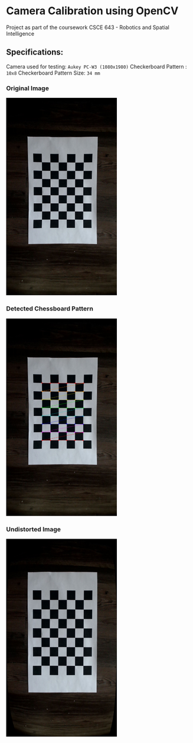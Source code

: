 # Camera Calibration using OpenCV

Project as part of the coursework CSCE 643 - Robotics and Spatial Intelligence

## Specifications:

Camera used for testing: `Aukey PC-W3 (1080x1980)`
Checkerboard Pattern : `10x8`
Checkerboard Pattern Size: `34 mm`

### Original Image

<img src="https://github.com/nykabhishek/camera-calibration/blob/main/outputs/original.png" width="300" title="Original Image" >

### Detected Chessboard Pattern

<img src="https://github.com/nykabhishek/camera-calibration/blob/main/outputs/chess.png" width="300" >

### Undistorted Image

<img src="https://github.com/nykabhishek/camera-calibration/blob/main/outputs/undistorted_calibresult.png" width="300" >
